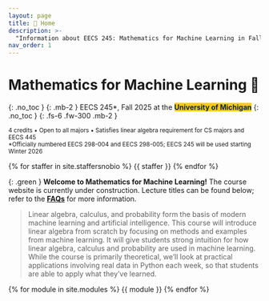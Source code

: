 ```yaml
---
layout: page
title: 🏡 Home
description: >-
  "Information about EECS 245: Mathematics for Machine Learning in Fall 2025 at the University of Michigan."
nav_order: 1
---
```


# Mathematics for Machine Learning 🧠
{: .no_toc }
{: .mb-2 }
EECS 245*, Fall 2025 at the <b><span style="background-color: #FFCB05; color: #00274C">University of Michigan</span></b>
{: .no_toc }
{: .fs-6 .fw-300 .mb-2 }

<small>4 credits • Open to all majors • Satisfies linear algebra requirement for CS majors and EECS 445</small><br>
<small>*Officially numbered EECS 298-004 and EECS 298-005; EECS 245 will be used starting Winter 2026</small>

{% for staffer in site.staffersnobio %}
{{ staffer }}
{% endfor %}

{: .green }
**Welcome to Mathematics for Machine Learning!** The course website is currently under construction. Lecture titles can be found below; refer to the [**FAQs**](faqs) for more information.

> Linear algebra, calculus, and probability form the basis of modern machine learning and artificial intelligence. This course will introduce linear algebra from scratch by focusing on methods and examples from machine learning. It will give students strong intuition for how linear algebra, calculus and probability are used in machine learning. While the course is primarily theoretical, we’ll look at practical applications involving real data in Python each week, so that students are able to apply what they’ve learned.

{% for module in site.modules %}
{{ module }}
{% endfor %}

<!-- {: .green }
Linear algebra forms the basis of modern machine learning and artificial intelligence. _Mathematics for Machine Learning_ will introduce students to the theory of linear algebra while exposing them to its applications to real-world machine learning problems using Python. After taking this course, students will understand the mathematical underpinnings of linear regression, neural networks, gradient descent, decision trees, dimensionality reduction, and other core ideas in machine learning. -->

<!-- 1. TOC
{:toc} -->

<!-- ## Content

Linear algebra, calculus, and probability form the basis of modern machine learning and artificial intelligence. **This course will introduce linear algebra from scratch by focusing on methods and examples from machine learning.** It will give students strong intuition for how linear algebra, calculus and probability are used in machine learning. While the course is primarily theoretical, we'll look at practical applications involving real data in Python each week, so that students are able to apply what they've learned.

Each topic below corresponds to ~1-2 lectures.

- Python, Jupyter Notebooks, and `numpy`.
- Introduction to supervised learning: parameters, loss functions, and empirical risk minimization.
- Optimization in single and multiple variables.
- Vectors, the dot product, and projections.
- Vector spaces and spans.
- Matrices, linear independence, and rank.
- Multiple linear regression, using both projections and vector calculus.
- Partial derivatives and gradient vectors.
- Gradient descent.
- Eigenvalues and eigenvectors.
- Singular value decomposition (SVD) and Principal Components Analysis (PCA).
- The PageRank algorithm.
- Random variables.
- Independence and conditional independence.
- Maximum likelihood estimation.


## Format

- **Lectures (TuTh 3-4:30PM, 1013 DOW)**: Introduce core content in an interactive format. Recorded, and attendance will **not** be taken.
- **Labs (W 12:30-2:30PM or W 4:30-6:30PM)**: Provide supervised practice with mathematical ideas and a venue for exploring practical applications in Python. Attendance **will** be taken.
- **Homeworks**: Assigned and due weekly. Will consist of ~80% math on paper and ~20% code in Python.
- **Exams**: 1-2 Midterm Exams and one Final Exam, all in-person and on-paper.

 -->
